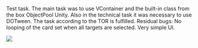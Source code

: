 Test task.
The main task was to use VContainer and the built-in class from the box ObjectPool Unity. Also in the technical task it was necessary to use DOTween.
The task according to the TOR is fulfilled.
Residual bugs: No looping of the card set when all targets are selected. 
Very simple UI. 

![](https://github.com/slusarenkoas/Quiz_Picker/blob/main/Movie_004.gif)
